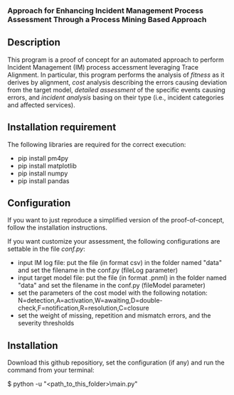 ### Approach for Enhancing Incident Management Process Assessment Through a Process Mining Based Approach

## Description
This program is a proof of concept for an automated approach to perform Incident Management (IM) process accessment leveraging Trace Alignment. In particular, this program performs the analysis of *fitness* as it derives by alignment, *cost* analysis describing the errors causing deviation from the target model, *detailed assessment* of the specific events causing errors, and *incident analysis* basing on their type (i.e., incident categories and affected services).

## Installation requirement
The following libraries are required for the correct execution:
- pip install pm4py
- pip install matplotlib
- pip install numpy
- pip install pandas

## Configuration
If you want to just reproduce a simplified version of the proof-of-concept, follow the installation instructions.

If you want customize your assessment, the following configurations are settable in the file *conf.py*:
- input IM log file: put the file (in format csv) in the folder named "data" and set the filename in the conf.py (fileLog parameter)
- input target model file: put the file (in format .pnml) in the folder named "data" and set the filename in the conf.py (fileModel parameter)
- set the parameters of the cost model with the following notation: N=detection,A=activation,W=awaiting,D=double-check,F=notification,R=resolution,C=closure
- set the weight of missing, repetition and mismatch errors, and the severity thresholds

## Installation
Download this github repositiory, set the configuration (if any) and run the command from your terminal:

$ python -u "<path_to_this_folder>\main.py"